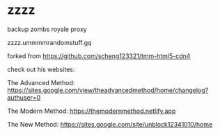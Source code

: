 # zzzz
backup zombs royale proxy

zzzz.ummmmrandomstuff.gq 

forked from https://github.com/scheng123321/tmm-html5-cdn4

check out his websites:

The Advanced Method: https://sites.google.com/view/theadvancedmethod/home/changelog?authuser=0

The Modern Method: https://themodernmethod.netlify.app

The New Method: https://sites.google.com/site/unblock12341010/home
